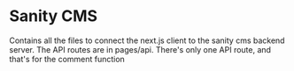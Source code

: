 # Sanity CMS 

Contains all the files to connect the next.js client to the sanity cms backend server. The API routes are in pages/api. There's only one API route, and that's for the comment function